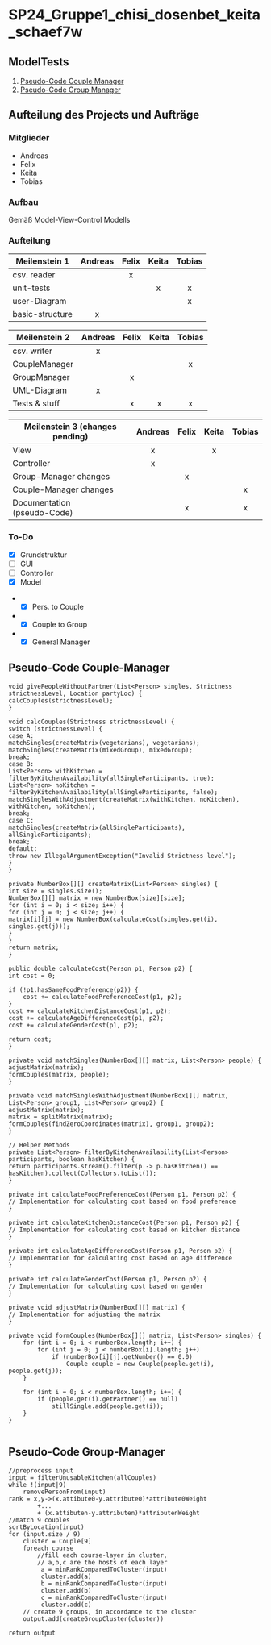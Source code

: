 # SP24_Gruppe1_chisi_dosenbet_keita_schaef7w

## ModelTests
1. [Pseudo-Code Couple Manager](#pseudo-code-couple-manager)
2. [Pseudo-Code Group Manager](#pseudo-code-group-manager)


## Aufteilung des Projects und Aufträge
### Mitglieder
+ Andreas
+ Felix
+ Keita
+ Tobias
### Aufbau
Gemäß Model-View-Control Modells
### Aufteilung
| Meilenstein 1   | Andreas | Felix | Keita | Tobias |
|-----------------|:-------:|:-----:|:-----:|:------:|
| csv. reader     |         |   x   |       |        |
| unit-tests      |         |       |   x   |   x    |
| user-Diagram    |         |       |       |   x    |
| basic-structure |    x    |       |       |        |

| Meilenstein 2 | Andreas | Felix | Keita | Tobias |
|---------------|:-------:|:-----:|:-----:|:------:|
| csv. writer   |    x    |       |       |        |
| CoupleManager |         |       |       |   x    |
| GroupManager  |         |   x   |       |        |
| UML-Diagram   |    x    |       |       |        |
| Tests & stuff |         |   x   |   x   |   x    |

| Meilenstein 3 (changes pending)   | Andreas | Felix | Keita | Tobias |
|-----------------------------------|:-------:|:-----:|:-----:|:------:|
| View                              |    x    |       |   x   |        |
| Controller                        |    x    |       |       |        |
| Group-Manager changes             |         |   x   |       |        |
| Couple-Manager changes            |         |       |       |   x    |
| Documentation <br/> (pseudo-Code) |         |   x   |       |   x    |



### To-Do
- [x] Grundstruktur
- [ ] GUI
- [ ] Controller
- [x] Model
- - [x] Pers. to Couple
- - [x] Couple to Group
- - [x] General Manager

## Pseudo-Code Couple-Manager

    void givePeopleWithoutPartner(List<Person> singles, Strictness strictnessLevel, Location partyLoc) {
    calcCouples(strictnessLevel);
    }
    
    void calcCouples(Strictness strictnessLevel) {
    switch (strictnessLevel) {
    case A:
    matchSingles(createMatrix(vegetarians), vegetarians);
    matchSingles(createMatrix(mixedGroup), mixedGroup);
    break;
    case B:
    List<Person> withKitchen = filterByKitchenAvailability(allSingleParticipants, true);
    List<Person> noKitchen = filterByKitchenAvailability(allSingleParticipants, false);
    matchSinglesWithAdjustment(createMatrix(withKitchen, noKitchen), withKitchen, noKitchen);
    break;
    case C:
    matchSingles(createMatrix(allSingleParticipants), allSingleParticipants);
    break;
    default:
    throw new IllegalArgumentException("Invalid Strictness level");
    }
    }
    
    private NumberBox[][] createMatrix(List<Person> singles) {
    int size = singles.size();
    NumberBox[][] matrix = new NumberBox[size][size];
    for (int i = 0; i < size; i++) {
    for (int j = 0; j < size; j++) {
    matrix[i][j] = new NumberBox(calculateCost(singles.get(i), singles.get(j)));
    }
    }
    return matrix;
    }
    
    public double calculateCost(Person p1, Person p2) {
    int cost = 0;

    if (!p1.hasSameFoodPreference(p2)) {
        cost += calculateFoodPreferenceCost(p1, p2);
    }
    cost += calculateKitchenDistanceCost(p1, p2);
    cost += calculateAgeDifferenceCost(p1, p2);
    cost += calculateGenderCost(p1, p2);

    return cost;
    }
    
    private void matchSingles(NumberBox[][] matrix, List<Person> people) {
    adjustMatrix(matrix);
    formCouples(matrix, people);
    }
    
    private void matchSinglesWithAdjustment(NumberBox[][] matrix, List<Person> group1, List<Person> group2) {
    adjustMatrix(matrix);
    matrix = splitMatrix(matrix);
    formCouples(findZeroCoordinates(matrix), group1, group2);
    }
    
    // Helper Methods
    private List<Person> filterByKitchenAvailability(List<Person> participants, boolean hasKitchen) {
    return participants.stream().filter(p -> p.hasKitchen() == hasKitchen).collect(Collectors.toList());
    }
    
    private int calculateFoodPreferenceCost(Person p1, Person p2) {
    // Implementation for calculating cost based on food preference
    }
    
    private int calculateKitchenDistanceCost(Person p1, Person p2) {
    // Implementation for calculating cost based on kitchen distance
    }
    
    private int calculateAgeDifferenceCost(Person p1, Person p2) {
    // Implementation for calculating cost based on age difference
    }
    
    private int calculateGenderCost(Person p1, Person p2) {
    // Implementation for calculating cost based on gender
    }
    
    private void adjustMatrix(NumberBox[][] matrix) {
    // Implementation for adjusting the matrix
    }
    
    private void formCouples(NumberBox[][] matrix, List<Person> singles) {
        for (int i = 0; i < numberBox.length; i++) {
            for (int j = 0; j < numberBox[i].length; j++) 
                if (numberBox[i][j].getNumber() == 0.0) 
                    Couple couple = new Couple(people.get(i), people.get(j));
        }

        for (int i = 0; i < numberBox.length; i++) {
            if (people.get(i).getPartner() == null)
                stillSingle.add(people.get(i));
        }
    }

```

```
## Pseudo-Code Group-Manager
```
//preprocess input
input = filterUnusableKitchen(allCouples)
while !(input|9)
    removePersonFrom(input)
rank = x,y->(x.attibute0-y.attribute0)*attribute0Weight
        +...
        + (x.attibuten-y.attributen)*attributenWeight
//match 9 couples
sortByLocation(input)
for (input.size / 9)
    cluster = Couple[9]
    foreach course
        //fill each course-layer in cluster, 
        // a,b,c are the hosts of each layer
         a = minRankComparedToCluster(input)
         cluster.add(a)
         b = minRankComparedToCluster(input)
         cluster.add(b)
         c = minRankComparedToCluster(input)
         cluster.add(c)
    // create 9 groups, in accordance to the cluster
    output.add(createGroupCluster(cluster))
    
return output
```
